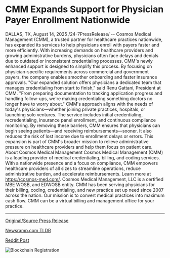 # CMM Expands Support for Physician Payer Enrollment Nationwide

DALLAS, TX, August 14, 2025 /24-7PressRelease/ -- Cosmos Medical Management (CMM), a trusted partner for healthcare practices nationwide, has expanded its services to help physicians enroll with payers faster and more efficiently. With increasing demands on healthcare providers and growing administrative burdens, physicians often face delays and denials due to outdated or inconsistent credentialing processes.  CMM's newly enhanced support is designed to simplify this process. By focusing on physician-specific requirements across commercial and government payers, the company enables smoother onboarding and faster insurance approvals.  "Our expanded solution offers physicians a dedicated team that manages credentialing from start to finish," said Renu Gattani, President at CMM. "From preparing documentation to tracking application progress and handling follow-ups, we're making credentialing something doctors no longer have to worry about."  CMM's approach aligns with the needs of today's physicians—whether joining private practices, hospitals, or launching solo ventures. The service includes initial credentialing, recredentialing, insurance panel enrollment, and continuous compliance monitoring.  By removing these barriers, CMM ensures that physicians can begin seeing patients—and receiving reimbursements—sooner. It also reduces the risk of lost income due to enrollment delays or errors.  This expansion is part of CMM's broader mission to relieve administrative pressure on healthcare providers and help them focus on patient care.  About Cosmos Medical Management  Cosmos Medical Management (CMM) is a leading provider of medical credentialing, billing, and coding services. With a nationwide presence and a focus on compliance, CMM empowers healthcare providers of all sizes to streamline operations, reduce administrative burden, and accelerate reimbursements. Learn more at https://cosmos-med.com/.  Cosmos Medical Management, LLC is a certified MBE WOSB, and EDWOSB entity. CMM has been serving physicians for their billing, coding, credentialing, and new practice set up need since 2007 across the nation. Our mission is to convert medical practices into maximum cash flow. CMM can be a virtual billing and management office for your practice. 

---

[Original/Source Press Release](https://www.24-7pressrelease.com/press-release/525820/cmm-expands-support-for-physician-payer-enrollment-nationwide)
                    

[Newsramp.com TLDR](https://newsramp.com/curated-news/cmm-expands-services-to-streamline-physician-credentialing/eaf9e507a5218ea6e13ad21477ec21f1) 

 



[Reddit Post](https://www.reddit.com/r/HealthCareNewsInfo/comments/1mptsbk/cmm_expands_services_to_streamline_physician/) 



![Blockchain Registration](https://cdn.newsramp.app/24-7PressRelease/qrcode/258/14/nukeoIzQ.webp)